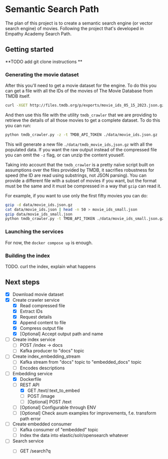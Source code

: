 # Semantic Search Path

The plan of this project is to create a semantic search engine (or vector search engine) of movies. Following the project that's developed in Empathy Academy Search Path.

## Getting started

**TODO add git clone instructions **

### Generating the movie dataset

After this you'll need to get a movie dataset for the engine. To do this you can get a file with all the IDs of the movies of The Movie Database from TMDB itself.

```sh
curl -XGET http://files.tmdb.org/p/exports/movie_ids_05_15_2023.json.gz -o data/movie_ids.json.gz
```

And then use this file with the utility `tmdb_crawler` that we are providing to retrieve the details of all those movies to get a complete dataset. To do this you can run:

```sh
python tmdb_crawler.py -z -t TMDB_API_TOKEN ./data/movie_ids.json.gz
```

This will generate a new file `./data/tmdb_movie_ids,json.gz` with all the populated data. If you want the raw output instead of the compressed file you can omit the `-z` flag, or can unzip the content youself.

Taking into account that the `tmdb_crawler` is a pretty naïve script built on assumptions over the files provided by TMDB, it sacrifies robustness for speed (the ID are read using substrings, not JSON parsing). You can provide a different file with a subset of movies if you want, but the format must be the same and it must be compressed in a way that `gzip` can read it.

For example, if you want to use only the first fifty movies you can do:

```sh
gzip -d data/movie_ids.json.gz
cat data/movie_ids.json | head -n 50 > movie_ids_small.json
gzip data/movie_ids_small.json
python tmdb_crawler.py -t TMDB_API_TOKEN ./data/movie_ids_small.json.gz
```

### Launching the services

For now, the `docker compose up` is enough.

### Building the index

TODO. curl the index, explain what happens

## Next steps
- [x] Download movie dataset
- [x] Create crawler service 
  - [x] Read compressed file
  - [x] Extract IDs
  - [x] Request details
  - [x] Append content to file
  - [x] Compress output file
  - [x] [Optional] Accept output path and name 
- [ ] Create index service
  - [ ] POST /index -> docs
  - [ ] Kafka producer to "docs" topic
- [ ] Create index_embedding_stream
  - [ ] Kafka stream from "docs" topic to "embedded_docs" topic
  - [ ] Encodes descriptions
- [ ] Embedding service
  - [x] Dockerfile
  - [ ] REST API
    - [x] GET /text/:text_to_embed
    - [ ] POST /image
    - [ ] [Optional] POST /text
  - [ ] [Optional] Configurable through ENV
  - [ ] [Optional] Check axum examples for improvements, f.e. transform path error
- [ ] Create embedded consumer
  - [ ] Kafka consumer of "embedded" topic
  - [ ] Index the data into elastic/solr/opensearch whatever
- [ ] Search service
  - [ ] GET /search?q

